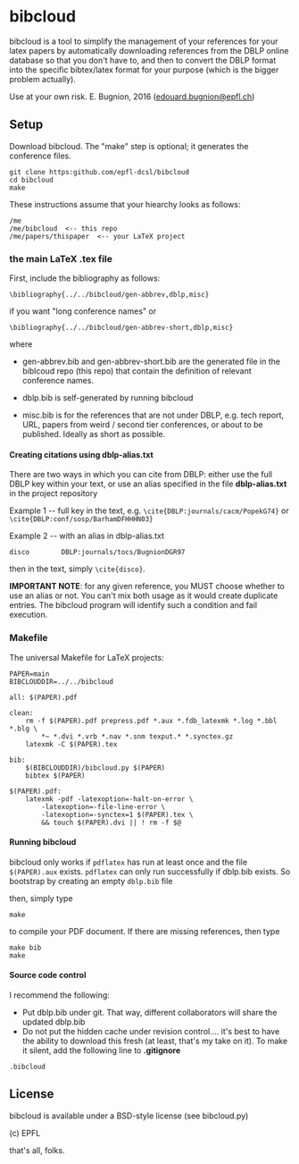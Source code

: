 

# bibcloud

bibcloud is a tool to simplify the management of your references for your latex papers by automatically downloading references from the DBLP online database so that you don't have to, and then to convert the DBLP format into the specific bibtex/latex format for your purpose (which is the bigger problem actually).

Use at your own risk. 
E. Bugnion, 2016 (edouard.bugnion@epfl.ch)


## Setup 

Download bibcloud.  The "make" step is optional; it generates the conference files.

```
git clone https:github.com/epfl-dcsl/bibcloud
cd bibcloud
make
```

These instructions assume that your hiearchy looks as follows:

	/me
	/me/bibcloud  <-- this repo
	/me/papers/thispaper  <-- your LaTeX project


### the main LaTeX .tex file

First, include the bibliography as follows:

``` 
\bibliography{../../bibcloud/gen-abbrev,dblp,misc} 
```
if you want "long conference names" or 

``` 
\bibliography{../../bibcloud/gen-abbrev-short,dblp,misc} 
```


where

* gen-abbrev.bib and gen-abbrev-short.bib are the generated file in the biblcoud repo (this repo) that contain the definition of relevant conference names.

* dblp.bib is self-generated by running bibcloud
* misc.bib is for the references that are not under DBLP, e.g. tech report, URL, papers from weird / second tier conferences, or about to be published.  Ideally as short as possible.


#### Creating citations using dblp-alias.txt

There are two ways in which you can cite from DBLP: either use the full DBLP key within your text, or use an alias specified in the file **dblp-alias.txt** in the project repository

Example 1 -- full key in the text, e.g. `\cite{DBLP:journals/cacm/PopekG74}` or `\cite{DBLP:conf/sosp/BarhamDFHHHN03}`


Example 2 -- with an alias in dblp-alias.txt

```
disco        DBLP:journals/tocs/BugnionDGR97
``` 

then in the text, simply `\cite{disco}`.

**IMPORTANT NOTE**:  for any given reference, you MUST choose whether to use an alias or not.   You can't mix both usage as it would create duplicate entries. The bibcloud program will identify such a condition and fail execution.

### Makefile

The universal Makefile for LaTeX projects:


```
PAPER=main
BIBCLOUDDIR=../../bibcloud

all: $(PAPER).pdf

clean:
	rm -f $(PAPER).pdf prepress.pdf *.aux *.fdb_latexmk *.log *.bbl *.blg \
		*~ *.dvi *.vrb *.nav *.snm texput.* *.synctex.gz
	latexmk -C $(PAPER).tex

bib: 
	$(BIBCLOUDDIR)/bibcloud.py $(PAPER)
	bibtex $(PAPER)

$(PAPER).pdf:
	latexmk -pdf -latexoption=-halt-on-error \
		-latexoption=-file-line-error \
		-latexoption=-synctex=1 $(PAPER).tex \
		&& touch $(PAPER).dvi || ! rm -f $@
```	

#### Running bibcloud 

bibcloud only works if `pdflatex` has run at least once and the file `$(PAPER).aux` exists.   `pdflatex` can only run successfully if dblp.bib exists.   So bootstrap by creating an empty `dblp.bib` file

then, simply type

```
make
```
to compile your PDF document.  If there are missing references, then type

```
make bib
make
```

#### Source code control

I recommend the following:

* Put dblp.bib under git.  That way, different collaborators will share the updated dblp.bib
* Do not put the hidden cache under revision control.... it's best to have the ability to download this fresh (at least, that's my take on it).   To make it silent, add the following line to **.gitignore**

```
.bibcloud
```
 
## License

bibcloud is available under a BSD-style license (see bibcloud.py)

(c)  EPFL
 

that's all, folks.
 
 